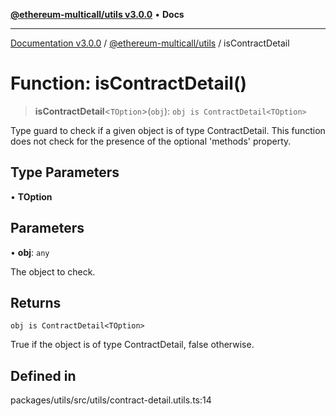 [**@ethereum-multicall/utils v3.0.0**](../README.md) • **Docs**

***

[Documentation v3.0.0](../../../packages.md) / [@ethereum-multicall/utils](../README.md) / isContractDetail

# Function: isContractDetail()

> **isContractDetail**\<`TOption`\>(`obj`): `obj is ContractDetail<TOption>`

Type guard to check if a given object is of type ContractDetail.
This function does not check for the presence of the optional 'methods' property.

## Type Parameters

• **TOption**

## Parameters

• **obj**: `any`

The object to check.

## Returns

`obj is ContractDetail<TOption>`

True if the object is of type ContractDetail, false otherwise.

## Defined in

packages/utils/src/utils/contract-detail.utils.ts:14
